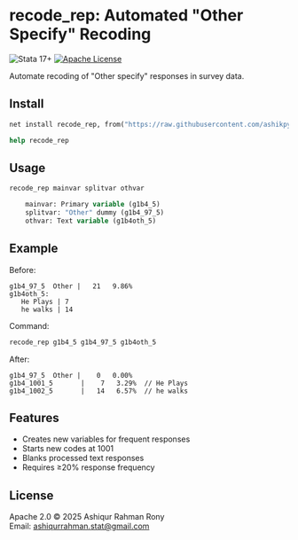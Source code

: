 

# recode_rep: Automated "Other Specify" Recoding

![Stata 17+](https://img.shields.io/badge/Stata-≥17.0-blue)
[![Apache License](https://img.shields.io/badge/License-Apache%202.0-green)](LICENSE)

Automate recoding of "Other specify" responses in survey data.

## Install
```stata
net install recode_rep, from("https://raw.githubusercontent.com/ashikpydev/recode_rep/main/") replace

help recode_rep
```

## Usage
```stata
recode_rep mainvar splitvar othvar

    mainvar: Primary variable (g1b4_5)
    splitvar: "Other" dummy (g1b4_97_5)
    othvar: Text variable (g1b4oth_5)
```

## Example

Before:

```
g1b4_97_5  Other |   21   9.86%
g1b4oth_5:
   He Plays | 7
   he walks | 14
```

Command:
```stata
recode_rep g1b4_5 g1b4_97_5 g1b4oth_5
```

After:

```
g1b4_97_5  Other |    0   0.00%
g1b4_1001_5       |    7   3.29%  // He Plays
g1b4_1002_5       |   14   6.57%  // he walks
```

## Features

- Creates new variables for frequent responses
- Starts new codes at 1001
- Blanks processed text responses
- Requires ≥20% response frequency

## License

Apache 2.0 © 2025 Ashiqur Rahman Rony  
Email: ashiqurrahman.stat@gmail.com

